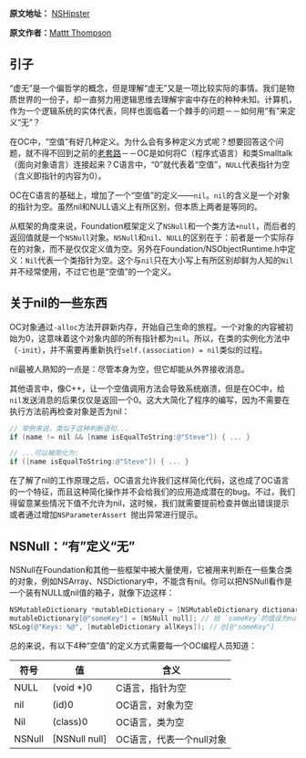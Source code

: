 **原文地址：** [NSHipster](http://nshipster.com/nil/)

**原文作者：**[Mattt Thompson](http://nshipster.com/authors/mattt-thompson/)

## 引子
“虚无”是一个偏哲学的概念，但是理解“虚无”又是一项比较实际的事情。我们是物质世界的一份子，却一直努力用逻辑思维去理解宇宙中存在的种种未知。计算机，作为一个逻辑系统的实体代表，同样也面临着一个棘手的问题－－如何用“有”来定义“无”？
<!--more-->

在OC中，“空值”有好几种定义。为什么会有多种定义方式呢？想要回答这个问题，就不得不回到之前的[老套路](http://nshipster.com/ns_enum-ns_options/)－－OC是如何将C（程序式语言）和类Smalltalk（面向对象语言）连接起来？C语言中，“0”就代表着“空值”，`NULL`代表指针为空（含义即指针的内容为0）。

OC在C语言的基础上，增加了一个“空值”的定义——`nil`。`nil`的含义是一个对象的指针为空。虽然nil和NULL语义上有所区别，但本质上两者是等同的。

从框架的角度来说，Foundation框架定义了`NSNull`和一个类方法`+null`，而后者的返回值就是一个`NSNull`对象。`NSNull`和`nil`、`NULL`的区别在于：前者是一个实际存在的对象，而不是仅仅定义值为空。另外在Foundation/NSObjectRuntime.h中定义：`Nil`代表一个类指针为空。这个与`nil`只在大小写上有所区别却鲜为人知的`Nil`并不经常使用，不过它也是“空值”的一个定义。

## 关于nil的一些东西
OC对象通过`-alloc`方法开辟新内存，开始自己生命的旅程。一个对象的内容被初始为0，这意味着这个对象内部的所有指针都为`nil`。所以，在类的实例化方法中（`-init`），并不需要再重新执行`self.(association) = nil`类似的过程。

nil最被人熟知的一点是：尽管本身为空，但它却能从外界接收消息。

其他语言中，像C++，让一个空值调用方法会导致系统崩溃，但是在OC中，给`nil`发送消息的后果仅仅是返回一个0。这大大简化了程序的编写，因为不需要在执行方法前再检查对象是否为nil：

``` mm
// 举例来说，类似于这种判断语句...
if (name != nil && [name isEqualToString:@"Steve"]) { ... }

// ...可以被简化为:
if ([name isEqualToString:@"Steve"]) { ... }
```
在了解了nil的工作原理之后，OC语言允许我们这样简化代码，这也成了OC语言的一个特征，而且这种简化操作并不会给我们的应用造成潜在的bug。不过，我们得留意某些情况下值不允许为nil，这时候，我们就需要提前检查并做出错误提示或者通过增加`NSParameterAssert `抛出异常进行提示。
## NSNull：“有”定义“无”
NSNull在Foundation和其他一些框架中被大量使用，它被用来判断在一些集合类的对象，例如NSArray、NSDictionary中，不能含有nil。你可以把NSNull看作是一个装有NULL或nil值的箱子，就像下边这样：

``` mm
NSMutableDictionary *mutableDictionary = [NSMutableDictionary dictionary];
mutableDictionary[@"someKey"] = [NSNull null]; // 给 `someKey`的值设为null空对象
NSLog(@"Keys: %@", [mutableDictionary allKeys]); // @[@"someKey"]
```
总的来说，有以下4种“空值”的定义方式需要每一个OC编程人员知道：

| 符号    | 值            | 含义                     |
| ------- | ------------- | ------------------------ |
| NULL    | (void *)0     | C语言，指针为空          |
| nil     | (id)0         | OC语言，对象为空         |
| Nil     | (class)0      | OC语言，类为空           |
| NSNull  | [NSNull null] | OC语言，代表一个null对象 |
